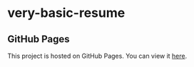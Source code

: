 # very-basic-resume
## GitHub Pages

This project is hosted on GitHub Pages. You can view it [here](https://your-username.github.io/very-basic-resume/).
